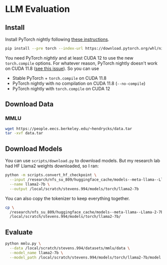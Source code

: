 # LLM Evaluation

## Install

Install PyTorch nightly following [these instructions](https://pytorch.org/get-started/locally/).

```sh
pip install --pre torch --index-url https://download.pytorch.org/whl/nightly/cu121
```

You need PyTorch *nightly* and at least CUDA 12 to use the new `torch.compile` options.
For whatever reason, PyTorch nightly doesn't work on CUDA 11.8 ([see this issue](https://github.com/pytorch/pytorch/issues/106144)).
So you can use
* Stable PyTorch + `torch.compile` on CUDA 11.8
* PyTorch nightly with no compilation on CUDA 11.8 (`--no-compile`)
* PyTorch nightly with `torch.compile` on CUDA 12

## Download Data

### MMLU

```sh
wget https://people.eecs.berkeley.edu/~hendrycks/data.tar
tar -xvf data.tar
```

## Download Models

You can use `scripts/download.py` to download models.
But my research lab had HF Llama2 weights downloaded, so I ran:

```sh
python -m scripts.convert_hf_checkpoint \
  --input /research/nfs_su_809/huggingface_cache/models--meta-llama--Llama-2-7b-hf/snapshots/8cca527612d856d7d32bd94f8103728d614eb852/ \
  --name llama2-7b \
  --output /local/scratch/stevens.994/models/torch/llama2-7b
```

You can also copy the tokenizer to keep everything together.

```sh
cp \
  /research/nfs_su_809/huggingface_cache/models--meta-llama--Llama-2-7b-hf/snapshots/8cca527612d856d7d32bd94f8103728d614eb852/tokenizer.model \
  /local/scratch/stevens.994/models/torch/llama2-7b/
```

## Evaluate

```sh
python mmlu.py \
  --data /local/scratch/stevens.994/datasets/mmlu/data \
  --model_name llama2-7b \
  --model_path /local/scratch/stevens.994/models/torch/llama2-7b/model.pth
```
